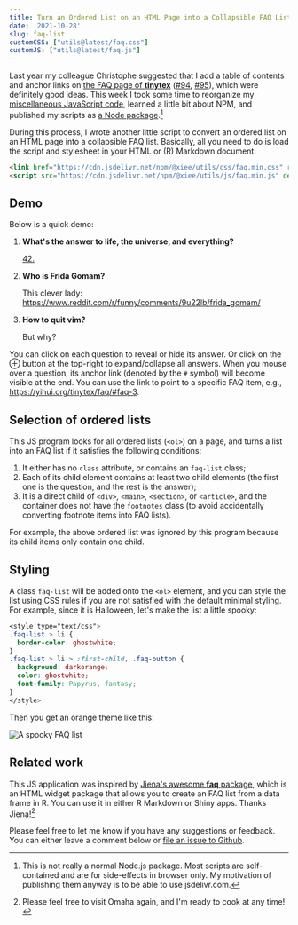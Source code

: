 ```yaml
---
title: Turn an Ordered List on an HTML Page into a Collapsible FAQ List
date: '2021-10-28'
slug: faq-list
customCSS: ["utils@latest/faq.css"]
customJS: ["utils@latest/faq.js"]
---
```


Last year my colleague Christophe suggested that I add a table of contents and
anchor links on [the FAQ page of **tinytex**](https://yihui.org/tinytex/faq/)
([#94](https://github.com/yihui/yihui.org/issues/94),
[#95](https://github.com/yihui/yihui.org/issues/95)), which were definitely good
ideas. This week I took some time to reorganize my [miscellaneous JavaScript
code](https://github.com/yihui/misc.js), learned a little bit about NPM, and
published my scripts as [a Node
package](https://www.npmjs.com/package/@xiee/utils).[^1]

[^1]: This is not really a normal Node.js package. Most scripts are
    self-contained and are for side-effects in browser only. My motivation of
    publishing them anyway is to be able to use jsdelivr.com.

During this process, I wrote another little script to convert an ordered list on
an HTML page into a collapsible FAQ list. Basically, all you need to do is load
the script and stylesheet in your HTML or (R) Markdown document:

``` html
<link href="https://cdn.jsdelivr.net/npm/@xiee/utils/css/faq.min.css" rel="stylesheet">
<script src="https://cdn.jsdelivr.net/npm/@xiee/utils/js/faq.min.js" defer></script>
```

## Demo

Below is a quick demo:

1.  **What's the answer to life, the universe, and everything?**

    [42.](https://en.wikipedia.org/wiki/42_(number)#The_Hitchhiker's_Guide_to_the_Galaxy)

2.  **Who is Frida Gomam?**

    This clever lady:
    <https://www.reddit.com/r/funny/comments/9u22lb/frida_gomam/>

3.  **How to quit vim?**

    But why?

You can click on each question to reveal or hide its answer. Or click on the ⊕
button at the top-right to expand/collapse all answers. When you mouse over a
question, its anchor link (denoted by the `#` symbol) will become visible at the
end. You can use the link to point to a specific FAQ item, e.g.,
<https://yihui.org/tinytex/faq/#faq-3>.

## Selection of ordered lists

This JS program looks for all ordered lists (`<ol>`) on a page, and turns a list
into an FAQ list if it satisfies the following conditions:

1.  It either has no `class` attribute, or contains an `faq-list` class;
2.  Each of its child element contains at least two child elements (the first
    one is the question, and the rest is the answer);
3.  It is a direct child of `<div>`, `<main>`, `<section>`, or `<article>`, and
    the container does not have the `footnotes` class (to avoid accidentally
    converting footnote items into FAQ lists).

For example, the above ordered list was ignored by this program because its
child items only contain one child.

## Styling

A class `faq-list` will be added onto the `<ol>` element, and you can style the
list using CSS rules if you are not satisfied with the default minimal styling.
For example, since it is Halloween, let's make the list a little spooky:

``` css
<style type="text/css">
.faq-list > li {
  border-color: ghostwhite;
}
.faq-list > li > :first-child, .faq-button {
  background: darkorange;
  color: ghostwhite;
  font-family: Papyrus, fantasy;
}
</style>
```

<script>
(() => {
  const s = document.currentScript;
  s.insertAdjacentHTML('afterend', s.previousElementSibling.innerText);
})();
</script>

Then you get an orange theme like this:

![A spooky FAQ list](https://user-images.githubusercontent.com/163582/139451452-255564fa-78a1-4403-ad61-d869960f0807.png)

## Related work

This JS application was inspired by [Jiena's awesome **faq**
package](https://github.com/jienagu/faq), which is an HTML widget package that
allows you to create an FAQ list from a data frame in R. You can use it in
either R Markdown or Shiny apps. Thanks Jiena![^2]

[^2]: Please feel free to visit Omaha again, and I'm ready to cook at any time!

Please feel free to let me know if you have any suggestions or feedback. You can
either leave a comment below or [file an issue to
Github](https://github.com/yihui/misc.js).

